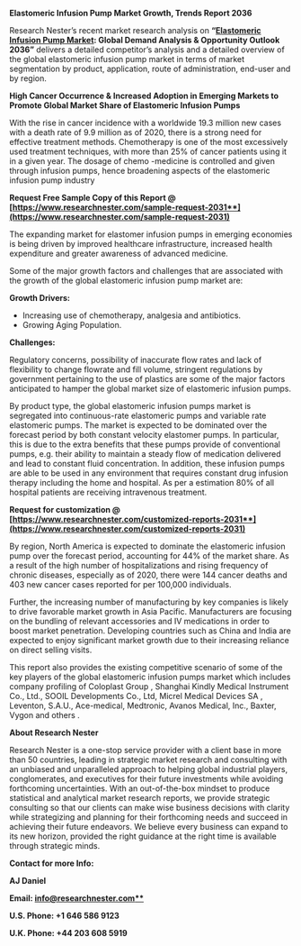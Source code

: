 ﻿**Elastomeric Infusion Pump Market Growth, Trends Report 2036**

Research Nester’s recent market research analysis on **“[Elastomeric   Infusion Pump Market](https://www.researchnester.com/reports/elastomeric-infusion-pumps-market/2031): Global Demand Analysis & Opportunity Outlook 2036”** delivers a detailed competitor’s analysis and a detailed overview of the global elastomeric infusion pump market in terms of market segmentation by product, application, route of administration, end-user and by region. 

**High Cancer Occurrence & Increased Adoption in Emerging Markets to Promote Global Market Share of Elastomeric Infusion Pumps** 

With the rise in cancer incidence with a worldwide 19.3 million new cases with a death rate of 9.9 million as of 2020, there is a strong need for effective treatment methods. Chemotherapy is one of the most excessively used treatment techniques, with more than 25% of cancer patients using it in a given year. The dosage of chemo -medicine is controlled and given through infusion pumps, hence broadening aspects of the elastomeric infusion pump industry  

**Request Free Sample Copy of this Report @ [https://www.researchnester.com/sample-request-2031**](https://www.researchnester.com/sample-request-2031)**

The expanding market for elastomer infusion pumps in emerging economies is being driven by improved healthcare infrastructure, increased health expenditure and greater awareness of advanced medicine. 

Some of the major growth factors and challenges that are associated with the growth of the global elastomeric infusion pump market are:

**Growth Drivers:**

- Increasing use of chemotherapy, analgesia and antibiotics.
- Growing Aging Population.

**Challenges:**

Regulatory concerns, possibility of inaccurate flow rates and lack of flexibility to change flowrate and fill volume, stringent regulations by government pertaining to the use of plastics are some of the major factors anticipated to hamper the global market size of elastomeric infusion pumps.

By product type, the global elastomeric infusion pumps market is segregated into continuous-rate elastomeric pumps and variable rate elastomeric pumps. The market is expected to be dominated over the forecast period by both constant velocity elastomer pumps. In particular, this is due to the extra benefits that these pumps provide of conventional pumps, e.g. their ability to maintain a steady flow of medication delivered and lead to constant fluid concentration. In addition, these infusion pumps are able to be used in any environment that requires constant drug infusion therapy including the home and hospital. As per a estimation 80% of all hospital patients are receiving intravenous treatment.

**Request for customization @ [https://www.researchnester.com/customized-reports-2031**](https://www.researchnester.com/customized-reports-2031)**

By region, North America is expected to dominate the elastomeric infusion pump over the forecast period, accounting for 44% of the market share. As a result of the high number of hospitalizations and rising frequency of chronic diseases, especially as of 2020, there were 144 cancer deaths and 403 new cancer cases reported for per 100,000 individuals.

Further, the increasing number of manufacturing by key companies is likely to drive favorable market growth in Asia Pacific. Manufacturers are focusing on the bundling of relevant accessories and IV medications in order to boost market penetration. Developing countries such as China and India are expected to enjoy significant market growth due to their increasing reliance on direct selling visits.

This report also provides the existing competitive scenario of some of the key players of the global elastomeric infusion pumps  market which includes company profiling of Coloplast Group , Shanghai Kindly Medical Instrument Co., Ltd., SOOIL Developments Co., Ltd, Micrel Medical Devices SA , Leventon, S.A.U., Ace-medical, Medtronic, Avanos Medical, Inc., Baxter, Vygon and others .

**About Research Nester**

Research Nester is a one-stop service provider with a client base in more than 50 countries, leading in strategic market research and consulting with an unbiased and unparalleled approach to helping global industrial players, conglomerates, and executives for their future investments while avoiding forthcoming uncertainties. With an out-of-the-box mindset to produce statistical and analytical market research reports, we provide strategic consulting so that our clients can make wise business decisions with clarity while strategizing and planning for their forthcoming needs and succeed in achieving their future endeavors. We believe every business can expand to its new horizon, provided the right guidance at the right time is available through strategic minds.

**Contact for more Info:**

**AJ Daniel**

**Email: [info@researchnester.com**](mailto:info@researchnester.com)**

**U.S. Phone: +1 646 586 9123** 

**U.K. Phone: +44 203 608 5919**
